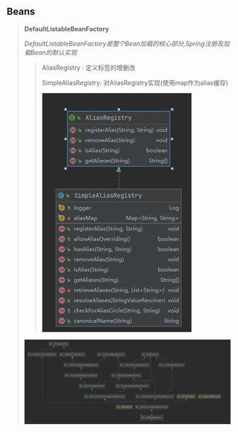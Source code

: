 ## Beans

> __DefaultListableBeanFactory__
>
> _DefaultListableBeanFactory是整个Bean加载的核心部分,Spring注册及加载Bean的默认实现_
>
> > AliasRegistry : 定义标签的增删改
> >
> > SimpleAliasRegistry: 对AliasRegistry实现(使用map作为alias缓存) 
> >
> > ![image-20211030123648831](image-20211030123648831.png) 
> >
> >  
>
> <img src="image-20211030120002660.png" alt="image-20211030120002660" />
>
> 

